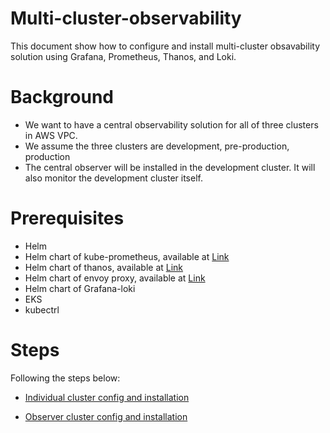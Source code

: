 # Multi-cluster-observability
This document show how to configure and install multi-cluster obsavability solution using Grafana, Prometheus, Thanos, and Loki.
# Background
- We want to have a central observability solution for all of three clusters in AWS VPC.
- We assume the three clusters are development, pre-production, production
- The central observer will be installed in the development cluster. It will also monitor the development cluster itself.
# Prerequisites
- Helm
- Helm chart of kube-prometheus, available at [Link](../helm-aws-prometheus)
- Helm chart of thanos, available at [Link](../helm-thanos)
- Helm chart of envoy proxy, available at [Link](../helm-envoy)
- Helm chart of Grafana-loki
- EKS
- kubectrl
# Steps
Following the steps below:
- [Individual cluster config and installation](./individual-cluster-config.md)

- [Observer cluster config and installation](./obeserver-config.md)